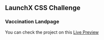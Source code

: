 ## LaunchX CSS Challenge

### Vaccination Landpage


You can check the project on this [Live Preview](https://elegant-kepler-36ebcd.netlify.app/)